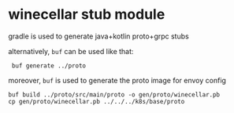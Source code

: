 # winecellar stub module

gradle is used to generate java+kotlin proto+grpc stubs

alternatively, `buf` can be used like that:
```shell
 buf generate ../proto
```

moreover, `buf` is used to generate the proto image for envoy config
```shell
buf build ../proto/src/main/proto -o gen/proto/winecellar.pb 
cp gen/proto/winecellar.pb ../../../k8s/base/proto 
```
